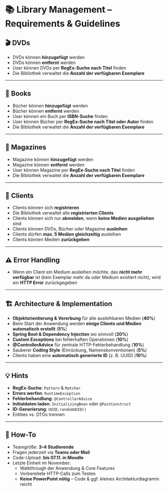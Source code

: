 # 📚 Library Management – Requirements & Guidelines

## 🎬 DVDs
- DVDs können **hinzugefügt** werden  
- DVDs können **entfernt** werden  
- User können DVDs per **RegEx-Suche nach Titel** finden  
- Die Bibliothek verwaltet die **Anzahl der verfügbaren Exemplare**  

---

## 📖 Books
- Bücher können **hinzugefügt** werden  
- Bücher können **entfernt** werden  
- User können ein Buch per **ISBN-Suche** finden  
- User können Bücher per **RegEx-Suche nach Titel oder Autor** finden  
- Die Bibliothek verwaltet die **Anzahl der verfügbaren Exemplare**  

---

## 📰 Magazines
- Magazine können **hinzugefügt** werden  
- Magazine können **entfernt** werden  
- User können Magazine per **RegEx-Suche nach Titel** finden  
- Die Bibliothek verwaltet die **Anzahl der verfügbaren Exemplare**  

---

## 👤 Clients
- Clients können sich **registrieren**  
- Die Bibliothek verwaltet alle **registrierten Clients**  
- Clients können sich nur **abmelden**, wenn **keine Medien ausgeliehen** sind  
- Clients können DVDs, Bücher oder Magazine **ausleihen**  
- Clients dürfen **max. 5 Medien gleichzeitig** ausleihen  
- Clients können Medien **zurückgeben**  

---

## ⚠️ Error Handling
- Wenn ein Client ein Medium ausleihen möchte, das **nicht mehr verfügbar** ist (kein Exemplar mehr da oder Medium existiert nicht), wird ein **HTTP Error** zurückgegeben  

---

## 🏗️ Architecture & Implementation
- **Objektorientierung & Vererbung** für alle ausleihbaren Medien (**40%**)  
- Beim Start der Anwendung werden **einige Clients und Medien automatisch erstellt** (**5%**)  
- **Spring Boot & Dependency Injection** wo sinnvoll (**20%**)  
- **Custom Exceptions** bei fehlerhaften Operationen (**10%**)  
- **@ControllerAdvice** für zentrale HTTP-Fehlerbehandlung (**10%**)  
- Sauberer **Coding Style** (Einrückung, Namenskonventionen) (**5%**)  
- Clients haben eine **automatisch generierte ID** (z. B. UUID) (**10%**)  

---

## 💡 Hints
- **RegEx-Suche**: `Pattern` & `Matcher`  
- **Errors werfen**: `RuntimeException`  
- **Fehlerbehandlung**: `@ControllerAdvice`  
- **Initialdaten laden**: `InitializingBean` oder `@PostConstruct`  
- **ID-Generierung**: `UUID.randomUUID()`  
- Entities vs. DTOs trennen  

---

## 📌 How-To
- Teamgröße: **3–4 Studierende**  
- Fragen jederzeit via **Teams oder Mail**  
- Code-Upload: **bis 07.11. in Moodle**  
- Letzte Einheit im November:
  - Walkthrough der Anwendung & Core Features  
  - Vorbereitete HTTP-Calls zum Testen  
  - **Keine PowerPoint nötig** – Code & ggf. kleines Architekturdiagramm reicht  
